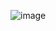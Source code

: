 ![image](https://user-images.githubusercontent.com/47408756/126876211-6853b1b7-04db-48b3-bb0a-9cc0bf76e9c6.png)
